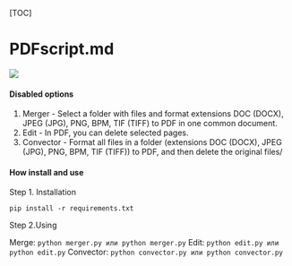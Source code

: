 [TOC]

# PDFscript.md

![](https://avatars.githubusercontent.com/u/86873729?s=400&u=79ca75646b1a1eb2fade4f19d435a8ba65a1fe58&v=4)

#### Disabled options

1. Merger - Select a folder with files and format extensions DOC (DOCX), JPEG (JPG), PNG, BPM, TIF (TIFF) to PDF in one common document. 
2. Edit - In PDF, you can delete selected pages.
3. Convector - Format all files in a folder (extensions DOC (DOCX), JPEG (JPG), PNG, BPM, TIF (TIFF)) to PDF, and then delete the original files/

#### How install and use
Step 1. Installation

```pip install -r requirements.txt```

Step 2.Using

Merge: ```python merger.py или python merger.py```
Edit: ```python edit.py или python edit.py```
Convector: ```python convector.py или python convector.py```